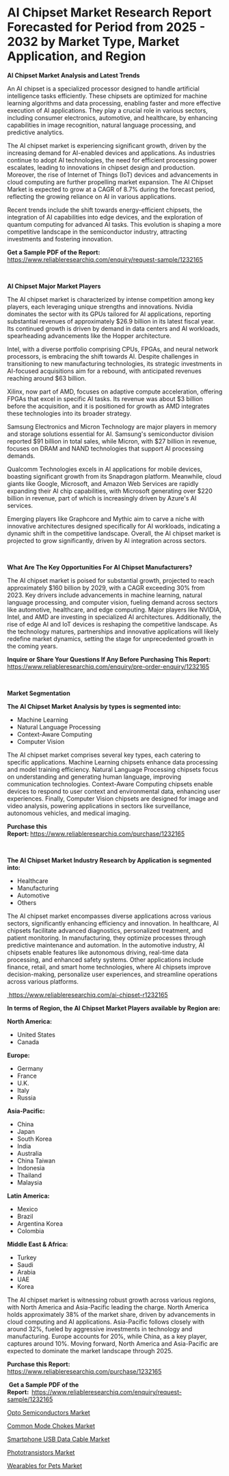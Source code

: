 <p><h1>AI Chipset Market Research Report Forecasted for Period from 2025 -  2032 by Market Type, Market Application, and Region</h1></p><p><strong>AI Chipset Market Analysis and Latest Trends</strong></p>
<p><p>An AI chipset is a specialized processor designed to handle artificial intelligence tasks efficiently. These chipsets are optimized for machine learning algorithms and data processing, enabling faster and more effective execution of AI applications. They play a crucial role in various sectors, including consumer electronics, automotive, and healthcare, by enhancing capabilities in image recognition, natural language processing, and predictive analytics.</p><p>The AI chipset market is experiencing significant growth, driven by the increasing demand for AI-enabled devices and applications. As industries continue to adopt AI technologies, the need for efficient processing power escalates, leading to innovations in chipset design and production. Moreover, the rise of Internet of Things (IoT) devices and advancements in cloud computing are further propelling market expansion. The AI Chipset Market is expected to grow at a CAGR of 8.7% during the forecast period, reflecting the growing reliance on AI in various applications.</p><p>Recent trends include the shift towards energy-efficient chipsets, the integration of AI capabilities into edge devices, and the exploration of quantum computing for advanced AI tasks. This evolution is shaping a more competitive landscape in the semiconductor industry, attracting investments and fostering innovation.</p></p>
<p><strong>Get a Sample PDF of the Report:&nbsp;</strong> <a href="https://www.reliableresearchiq.com/enquiry/request-sample/1232165?utm_campaign=103&utm_medium=2&utm_source=Github&utm_content=ia&utm_term=06042025&utm_id=ai-chipset">https://www.reliableresearchiq.com/enquiry/request-sample/1232165</a></p>
<p>&nbsp;</p>
<p><strong>AI Chipset Major Market Players</strong></p>
<p><p>The AI chipset market is characterized by intense competition among key players, each leveraging unique strengths and innovations. Nvidia dominates the sector with its GPUs tailored for AI applications, reporting substantial revenues of approximately $26.9 billion in its latest fiscal year. Its continued growth is driven by demand in data centers and AI workloads, spearheading advancements like the Hopper architecture.</p><p>Intel, with a diverse portfolio comprising CPUs, FPGAs, and neural network processors, is embracing the shift towards AI. Despite challenges in transitioning to new manufacturing technologies, its strategic investments in AI-focused acquisitions aim for a rebound, with anticipated revenues reaching around $63 billion.</p><p>Xilinx, now part of AMD, focuses on adaptive compute acceleration, offering FPGAs that excel in specific AI tasks. Its revenue was about $3 billion before the acquisition, and it is positioned for growth as AMD integrates these technologies into its broader strategy.</p><p>Samsung Electronics and Micron Technology are major players in memory and storage solutions essential for AI. Samsung's semiconductor division reported $91 billion in total sales, while Micron, with $27 billion in revenue, focuses on DRAM and NAND technologies that support AI processing demands.</p><p>Qualcomm Technologies excels in AI applications for mobile devices, boasting significant growth from its Snapdragon platform. Meanwhile, cloud giants like Google, Microsoft, and Amazon Web Services are rapidly expanding their AI chip capabilities, with Microsoft generating over $220 billion in revenue, part of which is increasingly driven by Azure's AI services.</p><p>Emerging players like Graphcore and Mythic aim to carve a niche with innovative architectures designed specifically for AI workloads, indicating a dynamic shift in the competitive landscape. Overall, the AI chipset market is projected to grow significantly, driven by AI integration across sectors.</p></p>
<p>&nbsp;</p>
<p><strong>What Are The Key Opportunities For AI Chipset Manufacturers?</strong></p>
<p><p>The AI chipset market is poised for substantial growth, projected to reach approximately $160 billion by 2029, with a CAGR exceeding 30% from 2023. Key drivers include advancements in machine learning, natural language processing, and computer vision, fueling demand across sectors like automotive, healthcare, and edge computing. Major players like NVIDIA, Intel, and AMD are investing in specialized AI architectures. Additionally, the rise of edge AI and IoT devices is reshaping the competitive landscape. As the technology matures, partnerships and innovative applications will likely redefine market dynamics, setting the stage for unprecedented growth in the coming years.</p></p>
<p><strong>Inquire or Share Your Questions If Any Before Purchasing This Report:</strong> <a href="https://www.reliableresearchiq.com/enquiry/pre-order-enquiry/1232165?utm_campaign=103&utm_medium=2&utm_source=Github&utm_content=ia&utm_term=06042025&utm_id=ai-chipset">https://www.reliableresearchiq.com/enquiry/pre-order-enquiry/1232165</a></p>
<p>&nbsp;</p>
<p><strong>Market Segmentation</strong></p>
<p><strong>The AI Chipset Market Analysis by types is segmented into:</strong></p>
<p><ul><li>Machine Learning</li><li>Natural Language Processing</li><li>Context-Aware Computing</li><li>Computer Vision</li></ul></p>
<p><p>The AI chipset market comprises several key types, each catering to specific applications. Machine Learning chipsets enhance data processing and model training efficiency. Natural Language Processing chipsets focus on understanding and generating human language, improving communication technologies. Context-Aware Computing chipsets enable devices to respond to user context and environmental data, enhancing user experiences. Finally, Computer Vision chipsets are designed for image and video analysis, powering applications in sectors like surveillance, autonomous vehicles, and medical imaging.</p></p>
<p><strong>Purchase this Report:&nbsp;</strong><a href="https://www.reliableresearchiq.com/purchase/1232165?utm_campaign=103&utm_medium=2&utm_source=Github&utm_content=ia&utm_term=06042025&utm_id=ai-chipset">https://www.reliableresearchiq.com/purchase/1232165</a></p>
<p>&nbsp;</p>
<p><strong>The AI Chipset Market Industry Research by Application is segmented into:</strong></p>
<p><ul><li>Healthcare</li><li>Manufacturing</li><li>Automotive</li><li>Others</li></ul></p>
<p><p>The AI chipset market encompasses diverse applications across various sectors, significantly enhancing efficiency and innovation. In healthcare, AI chipsets facilitate advanced diagnostics, personalized treatment, and patient monitoring. In manufacturing, they optimize processes through predictive maintenance and automation. In the automotive industry, AI chipsets enable features like autonomous driving, real-time data processing, and enhanced safety systems. Other applications include finance, retail, and smart home technologies, where AI chipsets improve decision-making, personalize user experiences, and streamline operations across various platforms.</p></p>
<p><a href="https://www.reliableresearchiq.com/ai-chipset-r1232165?utm_campaign=103&utm_medium=2&utm_source=Github&utm_content=ia&utm_term=06042025&utm_id=ai-chipset">&nbsp;https://www.reliableresearchiq.com/ai-chipset-r1232165</a></p>
<p><strong>In terms of Region, the AI Chipset Market Players available by Region are:</strong></p>
<p>
    <p> <strong> North America: </strong>
        <ul>
            <li>United States</li>
            <li>Canada</li>
        </ul>
        </p> 
    <p> <strong> Europe: </strong>
        <ul>
            <li>Germany</li>
            <li>France</li>
            <li>U.K.</li>
            <li>Italy</li>
            <li>Russia</li>
        </ul>
        </p> 
    <p> <strong> Asia-Pacific: </strong>
        <ul>
            <li>China</li>
            <li>Japan</li>
            <li>South Korea</li>
            <li>India</li>
            <li>Australia</li>
            <li>China Taiwan</li>
            <li>Indonesia</li>
            <li>Thailand</li>
            <li>Malaysia</li>
        </ul>
        </p> 
    <p> <strong> Latin America: </strong>
        <ul>
            <li>Mexico</li>
            <li>Brazil</li>
            <li>Argentina Korea</li>
            <li>Colombia</li>
        </ul>
        </p> 
    <p> <strong> Middle East & Africa: </strong>
        <ul>
            <li>Turkey</li>
            <li>Saudi</li>
            <li>Arabia</li>
            <li>UAE</li>
            <li>Korea</li>
        </ul>
    </p>
    </p>
<p><p>The AI chipset market is witnessing robust growth across various regions, with North America and Asia-Pacific leading the charge. North America holds approximately 38% of the market share, driven by advancements in cloud computing and AI applications. Asia-Pacific follows closely with around 32%, fueled by aggressive investments in technology and manufacturing. Europe accounts for 20%, while China, as a key player, captures around 10%. Moving forward, North America and Asia-Pacific are expected to dominate the market landscape through 2025.</p></p>
<p><strong>Purchase this Report: </strong><a href="https://www.reliableresearchiq.com/purchase/1232165?utm_campaign=103&utm_medium=2&utm_source=Github&utm_content=ia&utm_term=06042025&utm_id=ai-chipset">https://www.reliableresearchiq.com/purchase/1232165</a></p>
<p>&nbsp;<strong>Get a Sample PDF of the Report:&nbsp;&nbsp;</strong><a href="https://www.reliableresearchiq.com/enquiry/request-sample/1232165?utm_campaign=103&utm_medium=2&utm_source=Github&utm_content=ia&utm_term=06042025&utm_id=ai-chipset">https://www.reliableresearchiq.com/enquiry/request-sample/1232165</a></p>
<p><strong></strong></p>
<p><p><a href="https://github.com/heeildannas/Market-Research-Report-List-1/blob/main/opto-semiconductors-market.md?utm_campaign=103&utm_medium=2&utm_source=Github&utm_content=ia&utm_term=06042025&utm_id=ai-chipset">Opto Semiconductors Market</a></p><p><a href="https://github.com/ertssmelov0/Market-Research-Report-List-1/blob/main/common-mode-chokes-market.md?utm_campaign=103&utm_medium=2&utm_source=Github&utm_content=ia&utm_term=06042025&utm_id=ai-chipset">Common Mode Chokes Market</a></p><p><a href="https://github.com/yakobotege/Market-Research-Report-List-1/blob/main/smartphone-usb-data-cable-market.md?utm_campaign=103&utm_medium=2&utm_source=Github&utm_content=ia&utm_term=06042025&utm_id=ai-chipset">Smartphone USB Data Cable Market</a></p><p><a href="https://github.com/pupekironim/Market-Research-Report-List-1/blob/main/phototransistors-market.md?utm_campaign=103&utm_medium=2&utm_source=Github&utm_content=ia&utm_term=06042025&utm_id=ai-chipset">Phototransistors Market</a></p><p><a href="https://github.com/astadtetcha28/Market-Research-Report-List-1/blob/main/wearables-for-pets-market.md?utm_campaign=103&utm_medium=2&utm_source=Github&utm_content=ia&utm_term=06042025&utm_id=ai-chipset">Wearables for Pets Market</a></p></p>